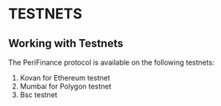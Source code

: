 # TESTNETS

## Working with Testnets <a href="working-with-testnets" id="working-with-testnets"></a>

The PeriFinance protocol is available on the following testnets:

1. Kovan for Ethereum testnet
2. Mumbai for Polygon testnet
3. Bsc testnet




